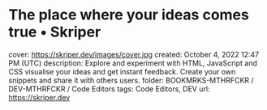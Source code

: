 # The place where your ideas comes true • Skriper

cover: https://skriper.dev/images/cover.jpg
created: October 4, 2022 12:47 PM (UTC)
description: Explore and experiment with HTML, JavaScript and CSS visualise your ideas and get instant feedback. Create your own snippets and share it with others users.
folder: BOOKMRKS-MTHRFCKR / DEV-MTHRFCKR / Code Editors
tags: Code Editors, DEV
url: https://skriper.dev
